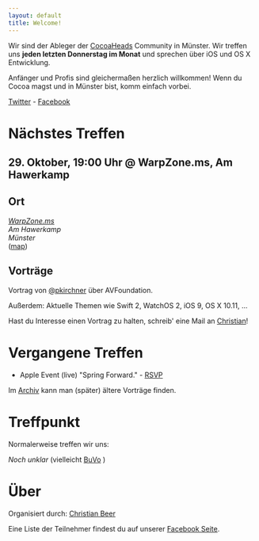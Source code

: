 ```yaml
---
layout: default
title: Welcome!
---
```


Wir sind der Ableger der [CocoaHeads](http://www.cocoaheads.org) Community in Münster. Wir treffen uns **jeden letzten Donnerstag im Monat** und sprechen über iOS und OS X Entwicklung.

Anfänger und Profis sind gleichermaßen herzlich willkommen! Wenn du Cocoa magst und in Münster bist, komm einfach vorbei.

<!--  id="social-buttons" -->
<div class="container-fluid">
	<a class="twitter" href="https://twitter.com/cocoaheads_ms"><span class="title">Twitter</span></a>
	 - 
	<a class="vimeo" href="https://www.facebook.com/groups/cocoaheads.ms/"><span clasS="title">Facebook</span></a> 
<!--	<a class="google" href="http://groups.google.com/group/berlin-cocoaheads?hl=de">
		<span class="title">Groups</span>
	</a> -->
	<div class="clear"></div>
</div>

# Nächstes Treffen

<h2 class="meeting upcoming">29. Oktober, 19:00 Uhr @ WarpZone.ms, Am Hawerkamp</h2>

## Ort

<address><a href="https://www.warpzone.ms/wiki/newbiebereich:besuch">WarpZone.ms</a><br/>
Am Hawerkamp<br/>
Münster<br/>
</address>
(<a href="https://www.google.de/maps/place/warpzone+e.V./@51.944511,7.63893">map</a>)

<!-- <address><a href="https://www.facebook.com/stullenschmiede/info?tab=page_info">Café Dreiklang</a><br/>
Wolbecker Straße 38<br/>
48155 Münster<br/>
</address>
(<a href="https://www.google.com/maps/place/Wolbecker+Str.+38,+48155+Münster,+Germany/@51.9574967,7.6398686,17z/data=!3m1!4b1!4m2!3m1!1s0x47b9bad8f0000673:0xf2987a2491b207cd">map</a>)
-->

<!--<address><a href="https://www.google.com/maps/place/Früh+Bis+Spät/@51.961794,7.633094,17z/data=!3m1!4b1!4m2!3m1!1s0x47b9bae7be7a8a05:0xef38ea6ffd59a6f2">Früh bis Spät</a><br/>
Alter Steinweg 31<br/>
48143 Münster<br/>
</address>
(<a href="https://www.google.com/maps/place/Früh+Bis+Spät/@51.961794,7.633094,17z/data=!3m1!4b1!4m2!3m1!1s0x47b9bae7be7a8a05:0xef38ea6ffd59a6f2">map</a>)-->

## Vorträge

<p>Vortrag von <a href="http://twitter.com/pkirchner">@pkirchner</a> über AVFoundation.</p>

<p>Außerdem: Aktuelle Themen wie Swift 2, WatchOS 2, iOS 9, OS X 10.11, …</p>

<div id="talk-survey" class="drop-shadow lifted">
    Hast du Interesse einen Vortrag zu halten, schreib' eine Mail an <a href="mailto:cocoaheads-ms@chbeer.de">Christian</a>!
</div>

# Vergangene Treffen

* Apple Event (live) "Spring Forward." - [RSVP](https://www.facebook.com/events/1571788669765074/)


Im [Archiv](talks-archive.html) kann man (später) ältere Vorträge finden.

# Treffpunkt

Normalerweise treffen wir uns:

_Noch unklar_ (vielleicht [BuVo](https://www.google.com/maps/place/Der+Bunte+Vogel/@51.961572,7.631933,17z/data=!4m7!1m4!3m3!1s0x47b9badcec10a469:0x391f394c77bd9482!2sDer+Bunte+Vogel!3b1!3m1!1s0x47b9badcec10a469:0x391f394c77bd9482) )
<!--<address id="codekollektiv-vcard">
  <strong>CodeKollektiv</strong><br>
  Großbeerenstraße 79, 3rd floor<br>
  10963 Berlin (Kreuzberg)<br>
</address>

<a href="http://maps.google.com/maps?q=Gro%C3%9Fbeerenstra%C3%9Fe+79,+10963,+Berlin,+Deutschland&hl=en&ie=UTF8&sll=37.0625,-95.677068&sspn=52.815565,56.953125&vpsrc=6&hnear=Gro%C3%9Fbeerenstra%C3%9Fe+79,+Berlin+10963+Berlin,+Germany&t=v&z=16">CodeKollektiv on Google Maps</a>

The closest subway stations are:

<p>
      <a href="http://www.fahrinfo-berlin.de/Fahrinfo/bin/" title="Fahrplan Info"><img style="height:30px" src="http://upload.wikimedia.org/wikipedia/commons/thumb/d/d4/Bvg-logo.svg/235px-Bvg-logo.svg.png"></a><br>
      <a class="bvg u1" href="http://www.bvg.de/index.php/de/3729/name/U-Bahnlinie+U1.html" title="U1 subway info">U1</a>
      <a class="bvg u7" href="http://www.bvg.de/index.php/de/3735/name/U-Bahnlinie+U7.html" title="U7 subway info">U7</a>
      <a href="http://www.bvg.de/index.php/de/3729/name/U-Bahnlinie+U1/area/89482.html" title="Subway station info">Möckernbrücke</a>
      (<a href="http://goo.gl/maps/40kY" title="Route from Möckernbrücke to CodeKollektiv">~5 min walk from Ausgang Tempelhofer Ufer / Möckernstr</a>)
      <br>
      <a class="bvg u6" href="http://www.bvg.de/index.php/de/3734/name/U-Bahnlinie+U6.html" title="U6 subway info">U6</a>
      <a class="bvg u7" href="http://www.bvg.de/index.php/de/3735/name/U-Bahnlinie+U7.html" title="U7 subway info">U7</a>
      <a class="bvg bus" href="http://www.bvg.de/index.php/de/binaries/asset/download/58202/file/1-1" title="Bus 140 stops">140</a>
      <a class="bvg metrobus" href="http://www.bvg.de/index.php/de/binaries/asset/download/22107/file/1-1" title="Bus M19 stops"><span class="metrobus">M</span>19</a>
      <a href="http://www.bvg.de/index.php/de/3735/name/U-Bahnlinie+U7/area/89332.html" title="Subway station info">Mehringdamm</a>
      (<a href="http://goo.gl/maps/gG37" title="Route from Mehringdamm to CodeKollektiv">~5–10 min walk from Ausgang Obentrautstraße / Finanzamt.</a>)
      <br>
      <a class="bvg u1" href="http://www.bvg.de/index.php/de/3729/name/U-Bahnlinie+U1.html" title="U1 subway info">U1</a>
      <a class="bvg u6" href="http://www.bvg.de/index.php/de/3734/name/U-Bahnlinie+U6.html" title="U6 subway info">U6</a>
      <a class="bvg bus" href="http://www.bvg.de/index.php/de/binaries/asset/download/22274/file/1-1" title="Bus 248 stops">248</a>
      <a class="bvg metrobus" href="http://www.bvg.de/index.php/de/binaries/asset/download/22119/file/1-1" title="Bus M41 stops"><span class="metrobus">M</span>41</a>
      <a href="http://www.bvg.de/index.php/de/3735/name/U-Bahnlinie+U7/area/89332.html" title="Subway station info">Hallesches Tor</a>
      (<a href="http://goo.gl/maps/GlR4" title="Route from Hallesches Tor to CodeKollektiv">~10–15 min walk</a>)
  </p>	
  
## Drinks and Food

Drinks are available on site for € 1.– per bottle.

Wanna grab something to eat before the meetup? There is a good pizza/pasta place on the corner right next to CodeKollektiv. 

Also, there are a lot of food stalls around U Mehringdamm.
-->

# Über

Organisiert durch: [Christian Beer](http://chbeer.de)

Eine Liste der Teilnehmer findest du auf unserer [Facebook Seite](https://www.facebook.com/groups/cocoaheads.ms/).
